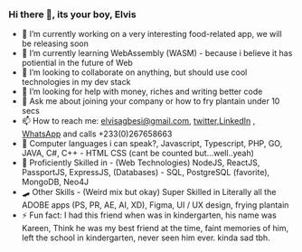 ### Hi there 👋, its your boy, Elvis


- 🔭 I’m currently working on a very interesting food-related app, we will be releasing soon
- 🌱 I’m currently learning WebAssembly (WASM) - because i believe it has potiential in the future of Web
- 👯 I’m looking to collaborate on anything, but should use cool technologies in my dev stack
- 🤔 I’m looking for help with money, riches and writing better code
- 💬 Ask me about joining your company or how to fry plantain under 10 secs
- 📫 How to reach me: elvisagbesi@gmail.com, [twitter](https://twitter.com/ben__elvis),[LinkedIn](https://www.linkedin.com/in/elvis-agbesi-81b615171/) , [WhatsApp](https://wa.me/+233267658663) and calls +233(0)267658663 
- 🦾 Computer languages i can speak?, Javascript, Typescript, PHP, GO, JAVA, C#, C++ - HTML CSS (cant be counted but...well..yeah)
- 🌌 Proficiently Skilled in - (Web Technologies) NodeJS, ReactJS, PassportJS, ExpressJS, (Databases) - SQL, PostgreSQL (favorite), MongoDB, Neo4J
- 🛹 Other Skills - (Weird mix but okay) Super Skilled in Literally all the ADOBE apps (PS, PR, AE, AI, XD), Figma, UI / UX design, frying plantain
- ⚡ Fun fact: I had this friend when was in kindergarten, his name was Kareen, Think he was my best friend at the time, faint memories of him, left the school in kindergarten, never seen him ever. kinda sad tbh.

